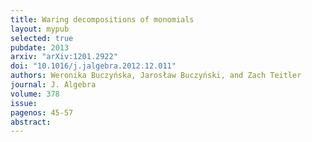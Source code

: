 ```yaml
---
title: Waring decompositions of monomials
layout: mypub
selected: true
pubdate: 2013
arxiv: "arXiv:1201.2922"
doi: "10.1016/j.jalgebra.2012.12.011"
authors: Weronika Buczyńska, Jarosław Buczyński, and Zach Teitler
journal: J. Algebra
volume: 378
issue: 
pagenos: 45-57
abstract:
---
```

